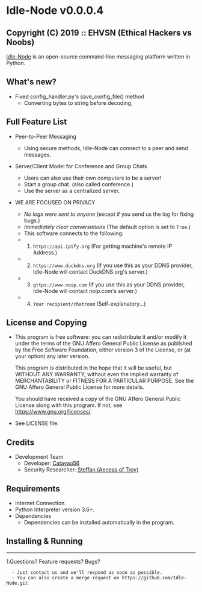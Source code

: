 # Idle-Node v0.0.0.4
## Copyright (C) 2019 :: EHVSN (Ethical Hackers vs Noobs)
[Idle-Node](https://github.com/Catayao56/Idle-Node.git) is an open-source command-line messaging platform written in Python.

## What's new?
+ Fixed config_handler.py's save_config_file() method
    - Converting bytes to string before decoding,

## Full Feature List
+ Peer-to-Peer Messaging
    - Using secure methods, Idle-Node can connect to a peer and send messages.

+ Server/Client Model for Conference and Group Chats
    - Users can also use their own computers to be a server!
    - Start a group chat. (also called conference.)
    - Use the server as a centralized server.

+ WE ARE FOCUSED ON PRIVACY
    - *No logs were sent to anyone* (except if you send us the log for fixing bugs.)
    - *Immediately clear conversations* (The default option is set to ``True``.)
    - This software connects to the following:
    - 01. ``https://api.ipify.org`` (For getting machine's remote IP Address.)
    - 02. ``https://www.duckdns.org`` (If you use this as your DDNS provider, Idle-Node will contact DuckDNS.org's server.)
    - 03. ``gttps://www.noip.com`` (If you use this as your DDNS provider, Idle-Node will contact noip.com's server.)
    - 04. ``Your recipient/chatroom`` (Self-explanatory...)

## License and Copying

+ This program is free software: you can redistribute it and/or modify
  it under the terms of the GNU Affero General Public License as
  published by the Free Software Foundation, either version 3 of the
  License, or (at your option) any later version.

  This program is distributed in the hope that it will be useful,
  but WITHOUT ANY WARRANTY; without even the implied warranty of
  MERCHANTABILITY or FITNESS FOR A PARTICULAR PURPOSE.  See the
  GNU Affero General Public License for more details.

  You should have received a copy of the GNU Affero General Public License
  along with this program.  If not, see <https://www.gnu.org/licenses/>.

+ See LICENSE file.

## Credits

* Development Team
    + Developer: [Catayao56](https://github.com/Catayao56)
    + Security Researcher: [Steffan (Aeneas of Troy)](https://github.com/aeneasoftroy)

## Requirements
+ Internet Connection.
+ Python Interpreter version 3.6+.
+ Dependencies
	* Dependencies can be installed automatically in the program.

## Installing & Running
------------------------
1.Questions? Feature requests? Bugs?
      
      - Just contact us and we'll respond as soon as possible.
      - You can also create a merge request on https://github.com/Idle-Node.git
